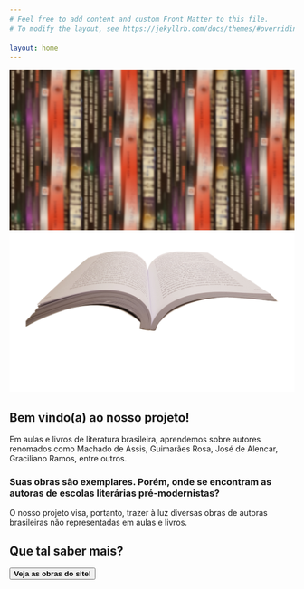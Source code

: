 ```yaml
---
# Feel free to add content and custom Front Matter to this file.
# To modify the layout, see https://jekyllrb.com/docs/themes/#overriding-theme-defaults

layout: home
---
```


<section class="parallax">
    <img src="rsc/prlx/bgr.png" id=bgr>
    <img src="rsc/prlx/book.png" id=book>
    <h1 id=title>Bem vindo(a) ao nosso projeto!</h1>
</section>

<script>
    let bgr = document.getElementById("bgr");
    let book = document.getElementById("book");
    let title = document.getElementById("title");

    window.addEventListener("scroll", function()
    {
        var scrollYValue = window.scrollY;

        bgr.style.top = -scrollYValue * 0.75 + 'px';
        book.style.top = -scrollYValue * 0.5 + 'px';
        title.style.top = -scrollYValue * 0.25 + 'px';
    });
</script>

<p> Em aulas e livros de literatura brasileira, aprendemos sobre autores renomados como Machado de Assis, Guimarães Rosa, José de Alencar, Graciliano Ramos, entre outros. </p>
<h3>Suas obras são exemplares. Porém, onde se encontram as autoras de escolas literárias pré-modernistas?</h3>

<p>O nosso projeto visa, portanto, trazer à luz diversas obras de autoras brasileiras não representadas em aulas e livros.</p>

<h2>Que tal saber mais?</h2>
<button class="button" onclick='window.open("{{ site.url }}/obras","_self")'><b>Veja as obras do site!</b></button>
